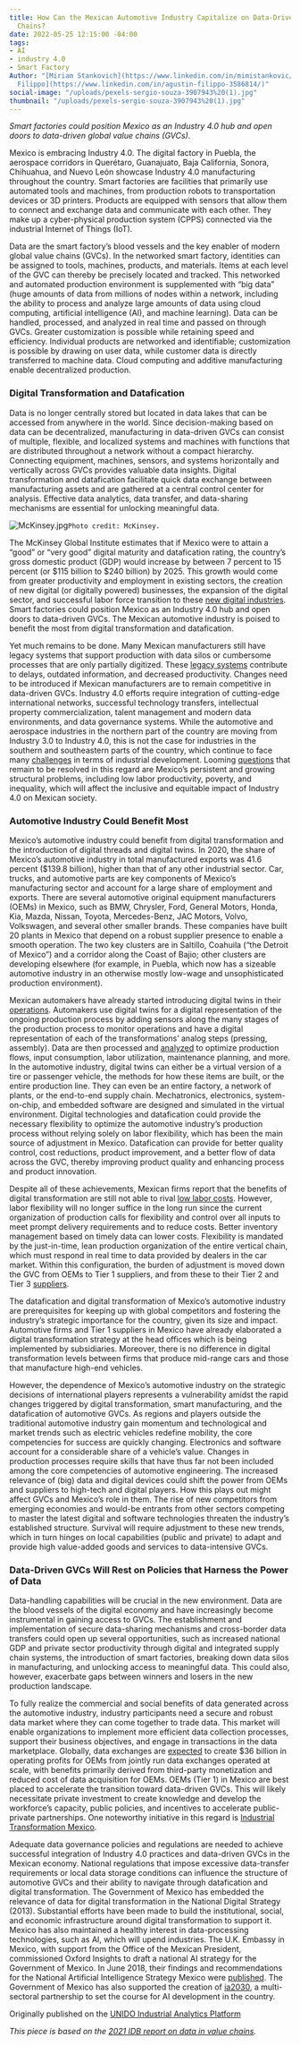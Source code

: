 ```yaml
---
title: How Can the Mexican Automotive Industry Capitalize on Data-Driven Global Value
  Chains?
date: 2022-05-25 12:15:00 -04:00
tags:
- AI
- industry 4.0
- Smart Factory
Author: "[Miriam Stankovich](https://www.linkedin.com/in/mimistankovic/) and [Agustin
  Filippo](https://www.linkedin.com/in/agustin-filippo-3586814/)"
social-image: "/uploads/pexels-sergio-souza-3907943%20(1).jpg"
thumbnail: "/uploads/pexels-sergio-souza-3907943%20(1).jpg"
---
```


*Smart factories could position Mexico as an Industry 4.0 hub and open doors to data-driven global value chains (GVCs).*

Mexico is embracing Industry 4.0. The digital factory in Puebla, the aerospace corridors in Querétaro, Guanajuato, Baja California, Sonora, Chihuahua, and Nuevo León showcase Industry 4.0 manufacturing throughout the country. Smart factories are facilities that primarily use automated tools and machines, from production robots to transportation devices or 3D printers. Products are equipped with sensors that allow them to connect and exchange data and communicate with each other. They make up a cyber-physical production system (CPPS) connected via the industrial Internet of Things (IoT).

Data are the smart factory’s blood vessels and the key enabler of modern global value chains (GVCs). In the networked smart factory, identities can be assigned to tools, machines, products, and materials. Items at each level of the GVC can thereby be precisely located and tracked. This networked and automated production environment is supplemented with “big data” (huge amounts of data from millions of nodes within a network, including the ability to process and analyze large amounts of data using cloud computing, artificial intelligence (AI), and machine learning). Data can be handled, processed, and analyzed in real time and passed on through GVCs. Greater customization is possible while retaining speed and efficiency. Individual products are networked and identifiable; customization is possible by drawing on user data, while customer data is directly transferred to machine data. Cloud computing and additive manufacturing enable decentralized production.

<!--more-->

### Digital Transformation and Datafication

Data is no longer centrally stored but located in data lakes that can be accessed from anywhere in the world. Since decision-making based on data can be decentralized, manufacturing in data-driven GVCs can consist of multiple, flexible, and localized systems and machines with functions that are distributed throughout a network without a compact hierarchy. Connecting equipment, machines, sensors, and systems horizontally and vertically across GVCs provides valuable data insights. Digital transformation and datafication facilitate quick data exchange between manufacturing assets and are gathered at a central control center for analysis. Effective data analytics, data transfer, and data-sharing mechanisms are essential for unlocking meaningful data.

![McKinsey.jpg](/uploads/McKinsey.jpg)`Photo credit: McKinsey.`

The McKinsey Global Institute estimates that if Mexico were to attain a “good” or “very good” digital maturity and datafication rating, the country’s gross domestic product (GDP) would increase by between 7 percent to 15 percent (or $115 billion to $240 billion) by 2025. This growth would come from greater productivity and employment in existing sectors, the creation of new digital (or digitally powered) businesses, the expansion of the digital sector, and successful labor force transition to these [new digital industries](https://www.mckinsey.com/business-functions/mckinsey-digital/our-insights/how-mexico-can-become-latin-americas-digital-government-powerhouse). Smart factories could position Mexico as an Industry 4.0 hub and open doors to data-driven GVCs. The Mexican automotive industry is poised to benefit the most from digital transformation and datafication.

Yet much remains to be done. Many Mexican manufacturers still have legacy systems that support production with data silos or cumbersome processes that are only partially digitized. These [legacy systems](https://www.plex.com/blog/manufacturers-mexico-take-industry-40-and-iiot) contribute to delays, outdated information, and decreased productivity. Changes need to be introduced if Mexican manufacturers are to remain competitive in data-driven GVCs. Industry 4.0 efforts require integration of cutting-edge international networks, successful technology transfers, intellectual property commercialization, talent management and modern data environments, and data governance systems. While the automotive and aerospace industries in the northern part of the country are moving from Industry 3.0 to Industry 4.0, this is not the case for industries in the southern and southeastern parts of the country, which continue to face many [challenges](https://publications.iadb.org/en/global-value-chain-data-mexico-automotive-and-electronics-sectors) in terms of industrial development. Looming [questions](https://publications.iadb.org/en/global-value-chain-data-mexico-automotive-and-electronics-sectors) that remain to be resolved in this regard are Mexico’s persistent and growing structural problems, including low labor productivity, poverty, and inequality, which will affect the inclusive and equitable impact of Industry 4.0 on Mexican society.

### Automotive Industry Could Benefit Most
 
Mexico’s automotive industry could benefit from digital transformation and the introduction of digital threads and digital twins. In 2020, the share of Mexico’s automotive industry in total manufactured exports was 41.6 percent ($139.8 billion), higher than that of any other industrial sector. Car, trucks, and automotive parts are key components of Mexico’s manufacturing sector and account for a large share of employment and exports. There are several automotive original equipment manufacturers (OEMs) in Mexico, such as BMW, Chrysler, Ford, General Motors, Honda, Kia, Mazda, Nissan, Toyota, Mercedes-Benz, JAC Motors, Volvo, Volkswagen, and several other smaller brands. These companies have built 20 plants in Mexico that depend on a robust supplier presence to enable a smooth operation. The two key clusters are in Saltillo, Coahuila (“the Detroit of Mexico”) and a corridor along the Coast of Bajio; other clusters are developing elsewhere (for example, in Puebla, which now has a sizeable automotive industry in an otherwise mostly low-wage and unsophisticated production environment).

Mexican automakers have already started introducing digital twins in their [operations](https://www.ineteconomics.org/uploads/papers/WP_141-simonazzi-carreto-russo.pdf). Automakers use digital twins for a digital representation of the ongoing production process by adding sensors along the many stages of the production process to monitor operations and have a digital representation of each of the transformations’ analog steps (pressing, assembly). Data are then processed and [analyzed](https://www.ineteconomics.org/uploads/papers/WP_141-simonazzi-carreto-russo.pdf) to optimize production flows, input consumption, labor utilization, maintenance planning, and more. In the automotive industry, digital twins can either be a virtual version of a tire or passenger vehicle, the methods for how these items are built, or the entire production line. They can even be an entire factory, a network of plants, or the end-to-end supply chain. Mechatronics, electronics, system-on-chip, and embedded software are designed and simulated in the virtual environment. Digital technologies and datafication could provide the necessary flexibility to optimize the automotive industry’s production process without relying solely on labor flexibility, which has been the main source of adjustment in Mexico. Datafication can provide for better quality control, cost reductions, product improvement, and a better flow of data across the GVC, thereby improving product quality and enhancing process and product innovation.

Despite all of these achievements, Mexican firms report that the benefits of digital transformation are still not able to rival [low labor costs](https://www.weforum.org/whitepapers/supply-chain-4-0-global-practices-and-lessons-learned-for-latin-america-and-the-caribbean-c4ffe6b1-b2f0-44f1-8b1d-c740cc11ca6f). However, labor flexibility will no longer suffice in the long run since the current organization of production calls for flexibility and control over all inputs to meet prompt delivery requirements and to reduce costs. Better inventory management based on timely data can lower costs. Flexibility is mandated by the just-in-time, lean production organization of the entire vertical chain, which must respond in real time to data provided by dealers in the car market. Within this configuration, the burden of adjustment is moved down the GVC from OEMs to Tier 1 suppliers, and from these to their Tier 2 and Tier 3 [suppliers](https://www.weforum.org/whitepapers/supply-chain-4-0-global-practices-and-lessons-learned-for-latin-america-and-the-caribbean-c4ffe6b1-b2f0-44f1-8b1d-c740cc11ca6f).

The datafication and digital transformation of Mexico’s automotive industry are prerequisites for keeping up with global competitors and fostering the industry’s strategic importance for the country, given its size and impact. Automotive firms and Tier 1 suppliers in Mexico have already elaborated a digital transformation strategy at the head offices which is being implemented by subsidiaries. Moreover, there is no difference in digital transformation levels between firms that produce mid-range cars and those that manufacture high-end vehicles.

However, the dependence of Mexico’s automotive industry on the strategic decisions of international players represents a vulnerability amidst the rapid changes triggered by digital transformation, smart manufacturing, and the datafication of automotive GVCs. As regions and players outside the traditional automotive industry gain momentum and technological and market trends such as electric vehicles redefine mobility, the core competencies for success are quickly changing. Electronics and software account for a considerable share of a vehicle’s value. Changes in production processes require skills that have thus far not been included among the core competencies of automotive engineering. The increased relevance of (big) data and digital devices could shift the power from OEMs and suppliers to high-tech and digital players. How this plays out might affect GVCs and Mexico’s role in them. The rise of new competitors from emerging economies and would-be entrants from other sectors competing to master the latest digital and software technologies threaten the industry’s established structure. Survival will require adjustment to these new trends, which in turn hinges on local capabilities (public and private) to adapt and provide high value-added goods and services to data-intensive GVCs.

### Data-Driven GVCs Will Rest on Policies that Harness the Power of Data

Data-handling capabilities will be crucial in the new environment. Data are the blood vessels of the digital economy and have increasingly become instrumental in gaining access to GVCs. The establishment and implementation of secure data-sharing mechanisms and cross-border data transfers could open up several opportunities, such as increased national GDP and private sector productivity through digital and integrated supply chain systems, the introduction of smart factories, breaking down data silos in manufacturing, and unlocking access to meaningful data. This could also, however, exacerbate gaps between winners and losers in the new production landscape.

To fully realize the commercial and social benefits of data generated across the automotive industry, industry participants need a secure and robust data market where they can come together to trade data. This market will enable organizations to implement more efficient data collection processes, support their business objectives, and engage in transactions in the data marketplace. Globally, data exchanges are [expected](http://reports.weforum.org/digital-transformation/building-a-digital-automotive-industry/) to create $36 billion in operating profits for OEMs from jointly run data exchanges operated at scale, with benefits primarily derived from third-party monetization and reduced cost of data acquisition for OEMs. OEMs (Tier 1) in Mexico are best placed to accelerate the transition toward data-driven GVCs. This will likely necessitate private investment to create knowledge and develop the workforce’s capacity, public policies, and incentives to accelerate public-private partnerships. One noteworthy initiative in this regard is [Industrial Transformation Mexico](https://industrialtransformation.mx/).

Adequate data governance policies and regulations are needed to achieve successful integration of Industry 4.0 practices and data-driven GVCs in the Mexican economy. National regulations that impose excessive data-transfer requirements or local data storage conditions can influence the structure of automotive GVCs and their ability to navigate through datafication and digital transformation. The Government of Mexico has embedded the relevance of data for digital transformation in the National Digital Strategy (2013). Substantial efforts have been made to build the institutional, social, and economic infrastructure around digital transformation to support it. Mexico has also maintained a healthy interest in data-processing technologies, such as AI, which will upend industries. The U.K. Embassy in Mexico, with support from the Office of the Mexican President, commissioned Oxford Insights to draft a national AI strategy for the Government of Mexico. In June 2018, their findings and recommendations for the National Artificial Intelligence Strategy Mexico were [published](https://www.oxfordinsights.com/mexico). The Government of Mexico has also supported the creation of [ia2030](https://www.oecd-ilibrary.org/sites/e4318dd6-en/index.html?itemId=/content/component/e4318dd6-en), a multi-sectoral partnership to set the course for AI development in the country.

Originally published on the [UNIDO Industrial Analytics Platform](https://nam11.safelinks.protection.outlook.com/?url=https%3A%2F%2Fiap.unido.org%2Farticles%2Fhow-can-mexican-automotive-industry-capitalize-data-driven-global-value-chains&data=05%7C01%7CAfua_Owusu%40dai.com%7C8cb45b175d6d488f1baa08da43e7bf62%7C7107113de20b4c20a4ce553cabbf686d%7C1%7C0%7C637896959888213595%7CUnknown%7CTWFpbGZsb3d8eyJWIjoiMC4wLjAwMDAiLCJQIjoiV2luMzIiLCJBTiI6Ik1haWwiLCJXVCI6Mn0%3D%7C3000%7C%7C%7C&sdata=PuctozuUmtx5yJgXVlmT4JQNu7zAiCCRVxr3FeR6hKk%3D&reserved=0)

*This piece is based on the [2021 IDB report on data in value chains](https://publications.iadb.org/en/global-value-chain-data-mexico-automotive-and-electronics-sectors).*
